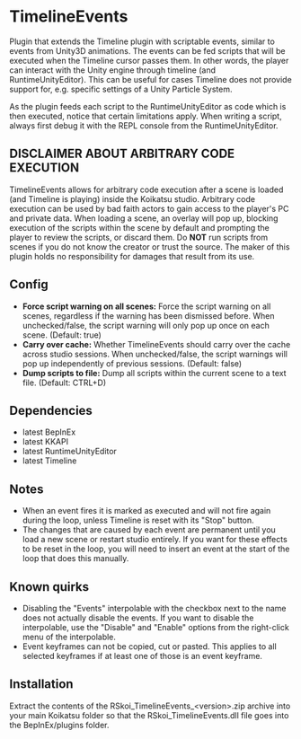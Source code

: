 # TimelineEvents
Plugin that extends the Timeline plugin with scriptable events, similar to events from Unity3D animations. The events can be fed scripts that will be executed when the Timeline cursor passes them. In other words, the player can interact with the Unity engine through timeline (and RuntimeUnityEditor). This can be useful for cases Timeline does not provide support for, e.g. specific settings of a Unity Particle System.

As the plugin feeds each script to the RuntimeUnityEditor as code which is then executed, notice that certain limitations apply. When writing a script, always first debug it with the REPL console from the RuntimeUnityEditor.

## DISCLAIMER ABOUT ARBITRARY CODE EXECUTION
TimelineEvents allows for arbitrary code execution after a scene is loaded (and Timeline is playing) inside the Koikatsu studio. Arbitrary code execution can be used by bad faith actors to gain access to the player's PC and private data. When loading a scene, an overlay will pop up, blocking execution of the scripts within the scene by default and prompting the player to review the scripts, or discard them.
Do **NOT** run scripts from scenes if you do not know the creator or trust the source. The maker of this plugin holds no responsibility for damages that result from its use.

## Config
- **Force script warning on all scenes:** Force the script warning on all scenes, regardless if the warning has been dismissed before. When unchecked/false, the script warning will only pop up once on each scene. (Default: true)
- **Carry over cache:** Whether TimelineEvents should carry over the cache across studio sessions. When unchecked/false, the script warnings will pop up independently of previous sessions. (Default: false)
- **Dump scripts to file:** Dump all scripts within the current scene to a text file. (Default: CTRL+D)

## Dependencies
- latest BepInEx
- latest KKAPI
- latest RuntimeUnityEditor
- latest Timeline

## Notes
- When an event fires it is marked as executed and will not fire again during the loop, unless Timeline is reset with its "Stop" button.
- The changes that are caused by each event are permanent until you load a new scene or restart studio entirely. If you want for these effects to be reset in the loop, you will need to insert an event at the start of the loop that does this manually.

## Known quirks
- Disabling the "Events" interpolable with the checkbox next to the name does not actually disable the events. If you want to disable the interpolable, use the "Disable" and "Enable" options from the right-click menu of the interpolable.
- Event keyframes can not be copied, cut or pasted. This applies to all selected keyframes if at least one of those is an event keyframe.

## Installation
Extract the contents of the RSkoi\_TimelineEvents\_\<version\>.zip archive into your main Koikatsu folder so that the RSkoi_TimelineEvents.dll file goes into the BepInEx/plugins folder.
